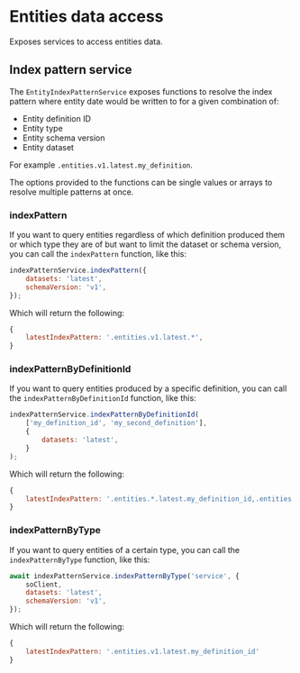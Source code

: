 # Entities data access

Exposes services to access entities data.

## Index pattern service

The `EntityIndexPatternService` exposes functions to resolve the index pattern where entity date would be written to for a given combination of:
* Entity definition ID
* Entity type
* Entity schema version
* Entity dataset

For example `.entities.v1.latest.my_definition`.

The options provided to the functions can be single values or arrays to resolve multiple patterns at once.

### indexPattern

If you want to query entities regardless of which definition produced them or which type they are of but want to limit the dataset or schema version, you can call the `indexPattern` function, like this:
```javascript
indexPatternService.indexPattern({
    datasets: 'latest',
    schemaVersion: 'v1',
});
```

Which will return the following:
```javascript
{
    latestIndexPattern: '.entities.v1.latest.*',
}
```

### indexPatternByDefinitionId

If you want to query entities produced by a specific definition, you can call the `indexPatternByDefinitionId` function, like this:
```javascript
indexPatternService.indexPatternByDefinitionId(
    ['my_definition_id', 'my_second_definition'],
    {
        datasets: 'latest',
    }
);
```

Which will return the following:
```javascript
{
    latestIndexPattern: '.entities.*.latest.my_definition_id,.entities.*.latest.my_second_definition',
}
```

### indexPatternByType

If you want to query entities of a certain type, you can call the `indexPatternByType` function, like this:
```javascript
await indexPatternService.indexPatternByType('service', {
    soClient,
    datasets: 'latest',
    schemaVersion: 'v1',
});
```

Which will return the following:
```javascript
{
    latestIndexPattern: '.entities.v1.latest.my_definition_id'
}
```
